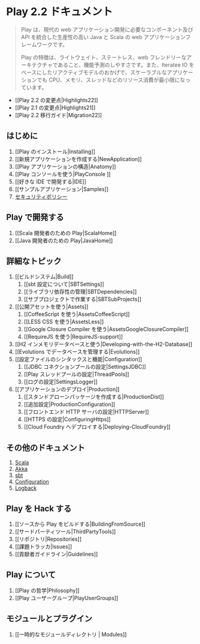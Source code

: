 <!-- # Play 2.2 documentation -->
# Play 2.2 ドキュメント

<!-- > Play is a high-productivity Java and Scala web application framework that integrates the components and APIs you need for modern web application development. 
>
> Play is based on a lightweight, stateless, web-friendly architecture and features predictable and minimal resource consumption (CPU, memory, threads) for highly-scalable applications thanks to its reactive model, based on Iteratee IO. -->
>Play は、現代の web アプリケーション開発に必要なコンポーネント及び API を統合した生産性の高い Java と Scala の web アプリケーションフレームワークです。
>
> Play の特徴は、ライトウェイト、ステートレス、web フレンドリーなアーキテクチャであること、機能予測のしやすさです。また、Iteratee IO をベースにしたリアクティブモデルのおかげで、スケーラブルなアプリケーションでも CPU、メモリ、スレッドなどのリソース消費が最小限になっています。

<!-- - [[What's new in Play 2.2?|Highlights22]]
- [[What's new in Play 2.1?|Highlights21]]
- [[Play 2.2 Migration Guide|Migration22]] -->
- [[Play 2.2 の変更点|Highlights22]]
- [[Play 2.1 の変更点|Highlights21]]
- [[Play 2.2 移行ガイド|Migration22]]

<!-- ## Getting started -->
## はじめに

<!-- 1. [[Installing Play|Installing]]
1. [[Creating a new application|NewApplication]]
1. [[Anatomy of a Play application|Anatomy]]
1. [[Using the Play console|PlayConsole ]]
1. [[Setting up your preferred IDE|IDE]]
1. [[Sample applications|Samples]]
1. [Security policy](http://www.playframework.com/code/security) -->
1. [[Play のインストール|Installing]]
1. [[新規アプリケーションを作成する|NewApplication]]
1. [[Play アプリケーションの構造|Anatomy]]
1. [[Play コンソールを使う|PlayConsole ]]
1. [[好きな IDE で開発する|IDE]]
1. [[サンプルアプリケーション|Samples]]
1. [セキュリティポリシー](http://www.playframework-ja.org/code/security)

<!-- ## Working with Play -->
## Play で開発する

<!-- 1. [[Play for Scala developers|ScalaHome]]
1. [[Play for Java developers|JavaHome]] -->
1. [[Scala 開発者のための Play|ScalaHome]]
1. [[Java 開発者のための Play|JavaHome]]

<!-- ## Detailed topics -->
## 詳細なトピック

<!-- 1. [[The Build system|Build]]
    1. [[About sbt settings|SBTSettings]]
    1. [[Manage application dependencies|SBTDependencies]]
    1. [[Working with sub-projects|SBTSubProjects]]
1. [[Working with public assets|Assets]]
    1. [[Using CoffeeScript|AssetsCoffeeScript]]
    1. [[Using LESS CSS|AssetsLess]]
    1. [[Using Google Closure Compiler|AssetsGoogleClosureCompiler]]
    1. [[Using RequireJS|RequireJS-support]]
1. [[Working with the in-memory H2 database|Developing-with-the-H2-Database]]
1. [[Managing database evolutions|Evolutions]]
1. [[Configuration file syntax and features|Configuration]]
    1. [[Configuring the JDBC connection pool|SettingsJDBC]]
    1. [[Configuring Play's thread pools|ThreadPools]]
    1. [[Configuring logging|SettingsLogger]]
1. [[Deploying your application|Production]]
    1. [[Creating a standalone package|ProductionDist]]
    1. [[Additional configuration|ProductionConfiguration]]
    1. [[Set up a front end HTTP server|HTTPServer]]
    1. [[Configuring HTTPS|ConfiguringHttps]]
    1. [[Deploying to a cloud service|DeployingCloud]] -->
1. [[ビルドシステム|Build]]
    1. [[sbt 設定について|SBTSettings]]
    1. [[ライブラリ依存性の管理|SBTDependencies]]
    1. [[サブプロジェクトで作業する|SBTSubProjects]]
1. [[公開アセットを使う|Assets]]
    1. [[CoffeeScript を使う|AssetsCoffeeScript]]
    1. [[LESS CSS を使う|AssetsLess]]
    1. [[Google Closure Compiler を使う|AssetsGoogleClosureCompiler]]
    1. [[RequireJS を使う|RequireJS-support]]
1. [[H2 インメモリデータベースと使う|Developing-with-the-H2-Database]]
1. [[Evolutions でデータベースを管理する|Evolutions]]
1. [[設定ファイルのシンタックスと機能|Configuration]]
    1. [[JDBC コネクションプールの設定|SettingsJDBC]]
    1. [[Play スレッドプールの設定|ThreadPools]]
    1. [[ログの設定|SettingsLogger]]
1. [[アプリケーションのデプロイ|Production]]
    1. [[スタンドアローンパッケージを作成する|ProductionDist]]
    1. [[追加設定|ProductionConfiguration]]
    1. [[フロントエンド HTTP サーバの設定|HTTPServer]]
    1. [[HTTPS の設定|ConfiguringHttps]]
    1. [[Cloud Foundry へデプロイする|Deploying-CloudFoundry]]

<!-- ## Additional documentation -->
## その他のドキュメント

<!-- 1. [Scala](http://docs.scala-lang.org/)
1. [Akka](http://akka.io/docs/)
1. [sbt](http://www.scala-sbt.org/learn.html)
1. [Configuration](https://github.com/typesafehub/config)
1. [Logback](http://logback.qos.ch/documentation.html) -->
1. [Scala](http://docs.scala-lang.org/)
1. [Akka](http://akka.io/docs/)
1. [sbt](http://www.scala-sbt.org/learn.html)
1. [Configuration](https://github.com/typesafehub/config)
1. [Logback](http://logback.qos.ch/documentation.html)

<!-- ## Hacking Play -->
## Play を Hack する

<!-- 1. [[Building Play from source|BuildingFromSource]]
1. [[3rd Party Tooling|ThirdPartyTools]]
1. [[Repositories|Repositories]]
1. [[Issue tracker|Issues]]
1. [[Contributor guidelines|Guidelines]] -->
1. [[ソースから Play をビルドする|BuildingFromSource]]
1. [[サードパーティツール|ThirdPartyTools]]
1. [[リポジトリ|Repositories]]
1. [[課題トラッカ|Issues]]
1. [[貢献者ガイドライン|Guidelines]]

<!-- ## About Play -->
## Play について

<!-- 1. [[Play Philosophy|Philosophy]]
1. [[Play User Groups|PlayUserGroups]] -->
1. [[Play の哲学|Philosophy]]
1. [[Play ユーザーグループ|PlayUserGroups]]

<!-- ## Modules and plugins -->
## モジュールとプラグイン

<!-- 1. [[Temporary modules directory|Modules]] -->
1. [[一時的なモジュールディレクトリ | Modules]]
